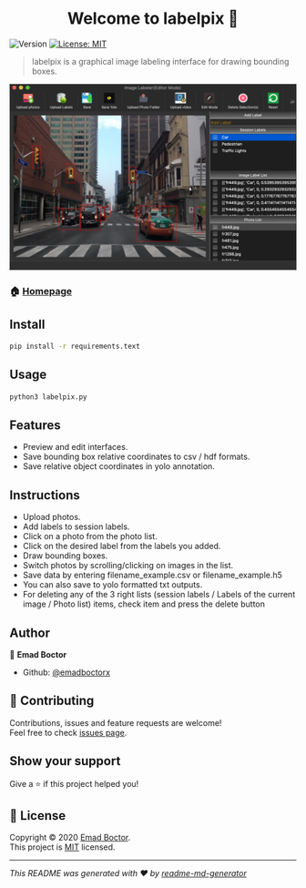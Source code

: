 <h1 align="center">Welcome to labelpix 👋</h1>
<p>
  <img alt="Version" src="https://img.shields.io/badge/version-1.0.0-blue.svg?cacheSeconds=2592000" />
  <a href="https://github.com/emadboctorx/labelpix/blob/master/LICENSE" target="_blank">
    <img alt="License: MIT" src="https://img.shields.io/badge/License-MIT-yellow.svg" />
  </a>
</p>

> labelpix is a graphical image labeling interface for drawing bounding boxes.

![Preview](Icons/prev.png)

### 🏠 [Homepage](https://github.com/emadboctorx/labelpix)

## Install

```sh
pip install -r requirements.text
```

## Usage

```sh
python3 labelpix.py
```

## Features
* Preview and edit interfaces.
* Save bounding box relative coordinates to csv / hdf formats.
* Save relative object coordinates in yolo annotation.

## Instructions

* Upload photos.
* Add labels to session labels.
* Click on a photo from the photo list.
* Click on the desired label from the labels you added.
* Draw bounding boxes.
* Switch photos by scrolling/clicking on images in the list.
* Save data by entering filename_example.csv or filename_example.h5
* You can also save to yolo formatted txt outputs.
* For deleting any of the 3 right lists (session labels / Labels of the current image / Photo list) items, 
check item and press the delete button  

## Author

👤 **Emad Boctor**

* Github: [@emadboctorx](https://github.com/emadboctorx)

## 🤝 Contributing

Contributions, issues and feature requests are welcome!<br />Feel free to check 
[issues page](https://github.com/emadboctorx/labelpix/issues).

## Show your support

Give a ⭐️ if this project helped you!

## 📝 License

Copyright © 2020 [Emad Boctor](https://github.com/emadboctorx).<br />
This project is [MIT](https://github.com/emadboctorx/labelpix/blob/master/LICENSE) licensed.

***
_This README was generated with ❤️ by [readme-md-generator](https://github.com/kefranabg/readme-md-generator)_
